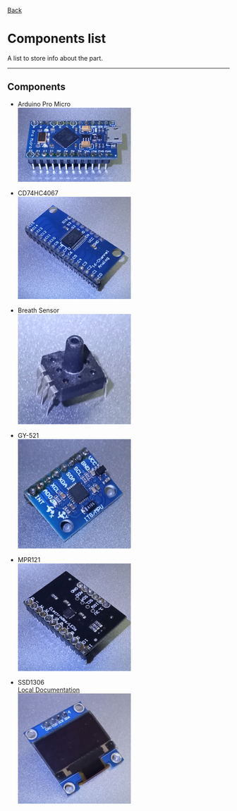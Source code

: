 [Back](../README.md)
# Components list

A list to store info about the part.

---

## Components

- Arduino Pro Micro  
![Arduino Pro Micro](/ComponentsList/ArduinoProMicro.png)

- CD74HC4067  
![](/ComponentsList/CD74HC4067.png)

- Breath Sensor  
![](/ComponentsList/BreathSensor.png)

- GY-521  
![](/ComponentsList/GY-521.png)

- MPR121  
![](/ComponentsList/MPR121.png)

- SSD1306  
[Local Documentation](/Documentation/SSD1306/SSD1306.md)  
![](/ComponentsList/SSD1306.png)